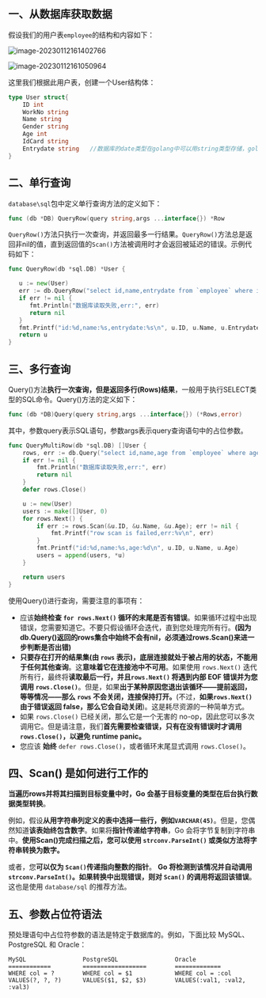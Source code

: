 ## 一、从数据库获取数据

假设我们的用户表`employee`的结构和内容如下：

![image-20230112161402766](C:\Users\DELL\AppData\Roaming\Typora\typora-user-images\image-20230112161402766.png)

![image-20230112161050964](C:\Users\DELL\AppData\Roaming\Typora\typora-user-images\image-20230112161050964.png)



这里我们根据此用户表，创建一个User结构体：

```go
type User struct{
    ID int
    WorkNo string
    Name string
    Gender string
    Age int
    IdCard string
    Entrydate string   //数据库的date类型在golang中可以用string类型存储，golang会在scan()中自动完成类型转换
}
```

## 二、单行查询

`database\sql`包中定义单行查询方法的定义如下：

```go
func (db *DB) QueryRow(query string,args ...interface{}) *Row
```

`QueryRow()`方法只执行一次查询，并返回最多一行结果。`QueryRow()`方法总是返回非nil的值，直到返回值的`Scan()`方法被调用时才会返回被延迟的错误。示例代码如下：

```go
func QueryRow(db *sql.DB) *User {

   u := new(User)
   err := db.QueryRow("select id,name,entrydate from `employee` where id = ?", 1).Scan(&u.ID, &u.Name, &u.Entrydate)      //查询方法其实就是输入标准的SQL查询语句，注意scan的参数必须是地址类型
   if err != nil {
      fmt.Println("数据库读取失败,err:", err)
      return nil
   }
   fmt.Printf("id:%d,name:%s,entrydate:%s\n", u.ID, u.Name, u.Entrydate)
   return u
}
```

## 三、多行查询

Query()方法**执行一次查询，但是返回多行(Rows)结果**，一般用于执行SELECT类型的SQL命令。Query()方法的定义如下：

```go
func (db *DB)Query(query string,args ...interface{}) (*Rows,error)
```
其中，参数query表示SQL语句，参数args表示query查询语句中的占位参数。

```go
func QueryMultiRow(db *sql.DB) []User {
	rows, err := db.Query("select id,name,age from `employee` where age between ? and ?", 18, 30)
	if err != nil {
		fmt.Println("数据库读取失败,err:", err)
		return nil
	}
	defer rows.Close()

	u := new(User)
	users := make([]User, 0)
	for rows.Next() {
		if err := rows.Scan(&u.ID, &u.Name, &u.Age); err != nil {
			fmt.Printf("row scan is failed,err:%v\n", err)
		}
		fmt.Printf("id:%d,name:%s,age:%d\n", u.ID, u.Name, u.Age)
		users = append(users, *u)
	}

	return users
}
```

使用Query()进行查询，需要注意的事项有：

- 应该**始终检查 `for rows.Next()` 循环的末尾是否有错误**。如果循环过程中出现错误，您需要知道它。不要只假设循环会迭代，直到您处理完所有行。**(因为db.Query()返回的rows集合中始终不会有nil，必须通过rows.Scan()来进一步判断是否出错)**
- **只要存在打开的结果集(由 `rows` 表示)，底层连接就处于被占用的状态，不能用于任何其他查询**。这**意味着它在连接池中不可用**。如果使用 `rows.Next()` 迭代所有行，最终将**读取最后一行，并且`rows.Next()` 将遇到内部 EOF 错误并为您调用 `rows.Close()`**。但是，如果**出于某种原因您退出该循环——提前返回，等等情况——那么 `rows` 不会关闭，连接保持打开。**(不过，**如果`rows.Next()` 由于错误返回 false，那么它会自动关闭**)。这是耗尽资源的一种简单方式。
- 如果 `rows.Close()` 已经关闭，那么它是一个无害的 no-op，因此您可以多次调用它。但是请注意，我们**首先需要检查错误，只有在没有错误时才调用 `rows.Close()`，以避免 runtime panic。**
- 您应该 **始终** `defer rows.Close()`，或者循环末尾显式调用 `rows.Close()`。

## 四、Scan() 是如何进行工作的

**当遍历rows并将其扫描到目标变量中时，Go 会基于目标变量的类型在后台执行数据类型转换**。

例如，假设**从用字符串列定义的表中选择一些行，例如`VARCHAR(45)`**。但是，您偶然知道**该表始终包含数字**。如果将**指针传递给字符串**，Go 会将字节复制到字符串中。**使用Scan()完成扫描之后，您可以使用 `strconv.ParseInt()` 或类似方法将字符串转换为数字。**

或者，您**可以仅为 `Scan()`传递指向整数的指针**。 **Go 将检测到该情况并自动调用 `strconv.ParseInt()`。如果转换中出现错误，则对 `Scan()` 的调用将返回该错误**。这也是使用 `database/sql` 的推荐方法。



## 五、参数占位符语法

预处理语句中占位符参数的语法是特定于数据库的。例如，下面比较 MySQL、PostgreSQL 和 Oracle：

```
MySQL                PostgreSQL                Oracle
============         ==================        =============
WHERE col = ?        WHERE col = $1            WHERE col = :col
VALUES(?, ?, ?)      VALUES($1, $2, $3)        VALUES(:val1, :val2, :val3)
```
